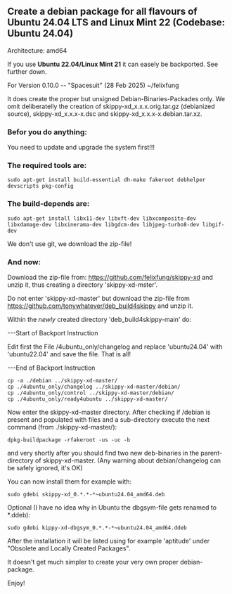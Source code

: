 

## Create a debian package for all flavours of Ubuntu 24.04 LTS and Linux Mint 22 (Codebase: Ubuntu 24.04)

Architecture: amd64

If you use **Ubuntu 22.04/Linux Mint 21** it can easely be backported. See further down.


For Version 0.10.0 -- "Spacesuit" (28 Feb 2025) ~/felixfung


It does create the proper but unsigned Debian-Binaries-Packades only. We omit deliberatelly the creation of skippy-xd_x.x.x.orig.tar.gz (debianized source), skippy-xd_x.x.x-x.dsc and skippy-xd_x.x.x-x.debian.tar.xz.

### Befor you do anything:

You need to update and upgrade the system first!!!


### The required tools are:

```
sudo apt-get install build-essential dh-make fakeroot debhelper devscripts pkg-config
```

### The build-depends are:

```
sudo apt-get install libx11-dev libxft-dev libxcomposite-dev libxdamage-dev libxinerama-dev libgdcm-dev libjpeg-turbo8-dev libgif-dev
```

We don't use git, we download the zip-file!

### And now:

Download the zip-file from: <https://github.com/felixfung/skippy-xd> and unzip it, thus creating a directory 'skippy-xd-mster'.

Do not enter 'skippy-xd-master' but download the zip-file from <https://github.com/tonywhatever/deb_build4skippy> and unzip it.

Within the *newly* created directory 'deb_build4skippy-main' do:

---Start of Backport Instruction

Edit first the File /4ubuntu_only/changelog and replace 'ubuntu24.04' with 'ubuntu22.04' and save the file. That is all!

---End of Backport Instruction

```
cp -a ./debian ../skippy-xd-master/
cp ./4ubuntu_only/changelog ../skippy-xd-master/debian/
cp ./4ubuntu_only/control ../skippy-xd-master/debian/
cp ./4ubuntu_only/ready4ubuntu ../skippy-xd-master/
```

Now enter the skippy-xd-master directory. After checking if /debian is present and populated with files and a sub-directory execute the next command (from ./skippy-xd-master/):

```
dpkg-buildpackage -rfakeroot -us -uc -b
```

and very shortly after you should find two new deb-binaries in the parent-directory of skippy-xd-master. (Any warning about debian/changelog can be safely ignored, it's OK)

You can now install them for example with:
```
sudo gdebi skippy-xd_0.*.*-*~ubuntu24.04_amd64.deb
```
Optional (I have no idea why in Ubuntu the dbgsym-file gets renamed to *.ddeb):
```
sudo gdebi kippy-xd-dbgsym_0.*.*-*~ubuntu24.04_amd64.ddeb
```

After the installation it will be listed using for example 'aptitude' under "Obsolete and Locally Created Packages".

It doesn't get much simpler to create your very own proper debian-package.



Enjoy!

